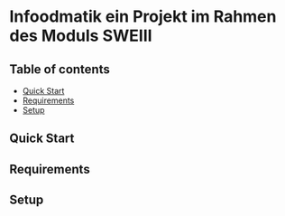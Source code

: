 # Infoodmatik ein Projekt im Rahmen des Moduls SWEIII

## Table of contents
* [Quick Start](#quick-start)
* [Requirements](#requirements)
* [Setup](#setup)


## Quick Start


## Requirements


## Setup

